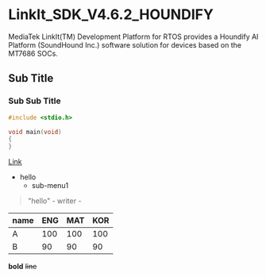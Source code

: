 # LinkIt_SDK_V4.6.2_HOUNDIFY
MediaTek LinkIt(TM) Development Platform for RTOS provides a Houndify AI Platform (SoundHound Inc.) software solution for devices based on the MT7686 SOCs.

## Sub Title

### Sub Sub Title

```c
#include <stdio.h>

void main(void)
{
}
```

[Link](http://www.github.com)

* hello
  * sub-menu1
  

> "hello" - writer -

name|ENG|MAT|KOR
---|---|---|---
A|100|100|100
B|90|90|90

**bold** ~~line~~
